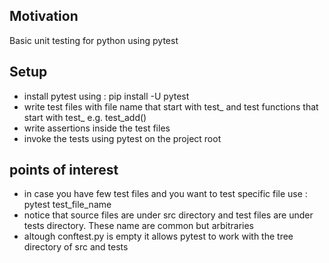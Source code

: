 <h2>Motivation</h2>
Basic unit testing for python using pytest

<h2>Setup</h2>
<ul>
<li>install pytest using : pip install -U pytest</li>
<li>write test files with file name that start with test_ and test functions that start with test_ e.g. test_add()</li>
<li>write assertions inside the test files</li>
<li>invoke the tests using pytest on the project root</li>
</ul>

<h2>points of interest</h2>
<ul>
<li>in case you have few test files and you want to test specific file use : pytest test_file_name </li>
<li>notice that source files are under src directory and test files are under tests directory. These name are common but arbitraries</li>
<li>altough conftest.py is empty it allows pytest to work with the tree directory of src and tests</li>
</ul>


